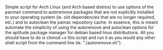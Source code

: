 Simple script for Arch Linux (and Arch based distros) to use options of the pacman command to autoremove packages that are not explicitly installed to your operating system (ie. old dependencies that are no longer required, etc.) and to autoclean the pamac repository cache.  In essence, this is meant automate the simplicity of using the autoremove and autoclean options for the aptitude package manager for debian based linux distributions. All you should have to do is chmod +x this script and run it as you would any other shell script from the command line (ie. "./autoremove.sh").